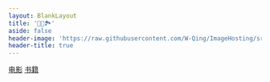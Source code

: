```yaml
---
layout: BlankLayout
title: '📖🍿🏞'
aside: false
header-image: 'https://raw.githubusercontent.com/W-Qing/ImageHosting/src/Blog/blogaboutme.jpg'
header-title: true
---
```

<a href="/life/moives">电影</a>
<a href="/life/books">书籍</a>
